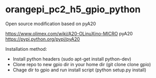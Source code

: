 # orangepi_pc2_h5_gpio_python

Open source modification based on pyA20

https://www.olimex.com/wiki/A20-OLinuXino-MICRO pyA20 https://pypi.python.org/pypi/pyA20

Installation method:
   - Install python headers (sudo apt-get install python-dev)
   - Clone repo to new gpio dir in your home dir (git clone <git repo url> clone gpio)
   - Chage dir to gpio and run install script (python setup.py install)
